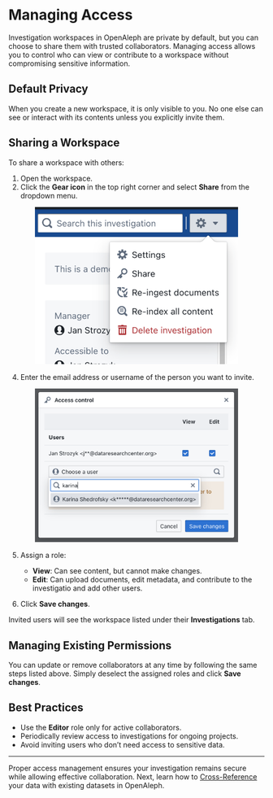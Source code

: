 # Managing Access

Investigation workspaces in OpenAleph are private by default, but you can choose to share them with trusted collaborators. Managing access allows you to control who can view or contribute to a workspace without compromising sensitive information.

## Default Privacy

When you create a new workspace, it is only visible to you. No one else can see or interact with its contents unless you explicitly invite them.

## Sharing a Workspace

To share a workspace with others:

1. Open the workspace.
2. Click the **Gear icon** in the top right corner and select **Share** from the dropdown menu.
<div align="center">
  <img src="../../assets/images/investigation_settings.png" alt="Screenshot of the investigation settings menu" width="400"/>
</div>

4. Enter the email address or username of the person you want to invite.
<div align="center">
  <img src="../../assets/images/share_access.png" alt="Screenshot of the investigation sharing menu" width="400"/>
</div>

5. Assign a role:
	- **View**: Can see content, but cannot make changes.
	- **Edit**: Can upload documents, edit metadata, and contribute to the investigatio and add other users.

6. Click **Save changes**.

Invited users will see the workspace listed under their **Investigations** tab.

## Managing Existing Permissions

You can update or remove collaborators at any time by following the same steps listed above. Simply deselect the assigned roles and click **Save changes**.

## Best Practices

- Use the **Editor** role only for active collaborators.
- Periodically review access to investigations for ongoing projects.
- Avoid inviting users who don’t need access to sensitive data.

---

Proper access management ensures your investigation remains secure while allowing effective collaboration. Next, learn how to [Cross-Reference](cross-reference.md) your data with existing datasets in OpenAleph.
